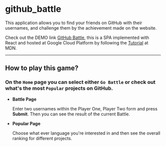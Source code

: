 # github_battle
  This application allows you to find your friends on GitHub with their usernames, and challenge them by the achievement made on the website.
  
  Check out the DEMO link [GitHub Battle](https://cis545-yt-1.appspot.com), this is a SPA implemented with React and hosted at Google Cloud Platform by following the [Tutorial](https://developer.mozilla.org/en-US/docs/Learn/Common_questions/How_do_you_host_your_website_on_Google_App_Engine) at MDN.

---
## How to play this game?

### On the `Home` page you can select either `Go Battle` or check out what's the most `Popular` projects on GitHub.

* __Battle Page__
  
  Enter two usernames within the Player One, Player Two form and press **Submit**.
  Then you can see the result of the current Battle.
    
* __Popular Page__
  
  Choose what ever language you're interested in and then see the overall ranking for different projects.
  


    
    

